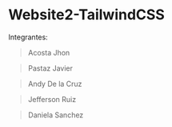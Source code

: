 # Website2-TailwindCSS
Integrantes:

> Acosta Jhon

> Pastaz Javier

> Andy De la Cruz

> Jefferson Ruiz

> Daniela Sanchez
